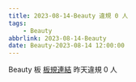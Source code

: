```yaml
---
title: 2023-08-14-Beauty 違規 0 人
tags:
    - Beauty
abbrlink: 2023-08-14-Beauty
date: Beauty-2023-08-14 12:00:00
---
```

Beauty 板 [板規連結](https://www.ptt.cc/bbs/Beauty/M.1630069980.A.84B.html)
昨天違規 0 人
